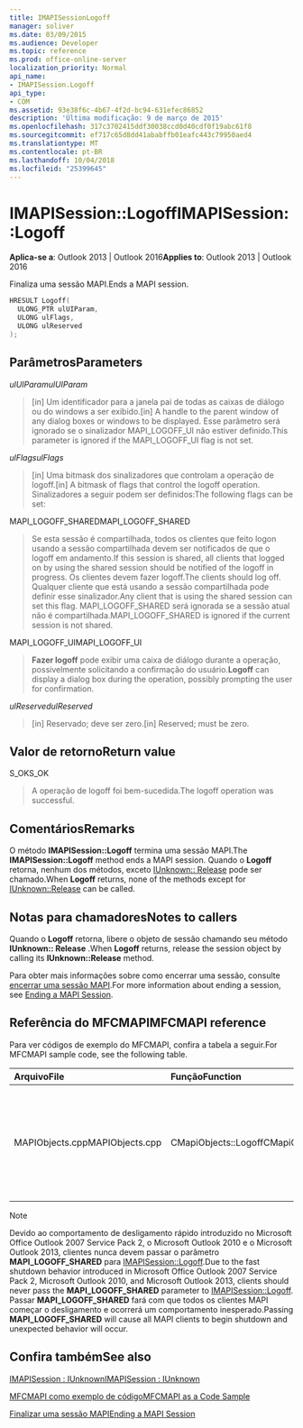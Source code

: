 ```yaml
---
title: IMAPISessionLogoff
manager: soliver
ms.date: 03/09/2015
ms.audience: Developer
ms.topic: reference
ms.prod: office-online-server
localization_priority: Normal
api_name:
- IMAPISession.Logoff
api_type:
- COM
ms.assetid: 93e38f6c-4b67-4f2d-bc94-631efec86852
description: 'Última modificação: 9 de março de 2015'
ms.openlocfilehash: 317c3702415ddf30038ccd0d40cdf0f19abc61f8
ms.sourcegitcommit: ef717c65d8dd41ababffb01eafc443c79950aed4
ms.translationtype: MT
ms.contentlocale: pt-BR
ms.lasthandoff: 10/04/2018
ms.locfileid: "25399645"
---
```

# <a name="imapisessionlogoff"></a><span data-ttu-id="9f756-103">IMAPISession::Logoff</span><span class="sxs-lookup"><span data-stu-id="9f756-103">IMAPISession::Logoff</span></span>

  
  
<span data-ttu-id="9f756-104">**Aplica-se a**: Outlook 2013 | Outlook 2016</span><span class="sxs-lookup"><span data-stu-id="9f756-104">**Applies to**: Outlook 2013 | Outlook 2016</span></span> 
  
<span data-ttu-id="9f756-105">Finaliza uma sessão MAPI.</span><span class="sxs-lookup"><span data-stu-id="9f756-105">Ends a MAPI session.</span></span>
  
```cpp
HRESULT Logoff(
  ULONG_PTR ulUIParam,
  ULONG ulFlags,
  ULONG ulReserved
);
```

## <a name="parameters"></a><span data-ttu-id="9f756-106">Parâmetros</span><span class="sxs-lookup"><span data-stu-id="9f756-106">Parameters</span></span>

 <span data-ttu-id="9f756-107">_ulUIParam_</span><span class="sxs-lookup"><span data-stu-id="9f756-107">_ulUIParam_</span></span>
  
> <span data-ttu-id="9f756-108">[in] Um identificador para a janela pai de todas as caixas de diálogo ou do windows a ser exibido.</span><span class="sxs-lookup"><span data-stu-id="9f756-108">[in] A handle to the parent window of any dialog boxes or windows to be displayed.</span></span> <span data-ttu-id="9f756-109">Esse parâmetro será ignorado se o sinalizador MAPI_LOGOFF_UI não estiver definido.</span><span class="sxs-lookup"><span data-stu-id="9f756-109">This parameter is ignored if the MAPI_LOGOFF_UI flag is not set.</span></span>
    
 <span data-ttu-id="9f756-110">_ulFlags_</span><span class="sxs-lookup"><span data-stu-id="9f756-110">_ulFlags_</span></span>
  
> <span data-ttu-id="9f756-111">[in] Uma bitmask dos sinalizadores que controlam a operação de logoff.</span><span class="sxs-lookup"><span data-stu-id="9f756-111">[in] A bitmask of flags that control the logoff operation.</span></span> <span data-ttu-id="9f756-112">Sinalizadores a seguir podem ser definidos:</span><span class="sxs-lookup"><span data-stu-id="9f756-112">The following flags can be set:</span></span>
    
<span data-ttu-id="9f756-113">MAPI_LOGOFF_SHARED</span><span class="sxs-lookup"><span data-stu-id="9f756-113">MAPI_LOGOFF_SHARED</span></span> 
  
> <span data-ttu-id="9f756-114">Se esta sessão é compartilhada, todos os clientes que feito logon usando a sessão compartilhada devem ser notificados de que o logoff em andamento.</span><span class="sxs-lookup"><span data-stu-id="9f756-114">If this session is shared, all clients that logged on by using the shared session should be notified of the logoff in progress.</span></span> <span data-ttu-id="9f756-115">Os clientes devem fazer logoff.</span><span class="sxs-lookup"><span data-stu-id="9f756-115">The clients should log off.</span></span> <span data-ttu-id="9f756-116">Qualquer cliente que está usando a sessão compartilhada pode definir esse sinalizador.</span><span class="sxs-lookup"><span data-stu-id="9f756-116">Any client that is using the shared session can set this flag.</span></span> <span data-ttu-id="9f756-117">MAPI_LOGOFF_SHARED será ignorada se a sessão atual não é compartilhada.</span><span class="sxs-lookup"><span data-stu-id="9f756-117">MAPI_LOGOFF_SHARED is ignored if the current session is not shared.</span></span>
    
<span data-ttu-id="9f756-118">MAPI_LOGOFF_UI</span><span class="sxs-lookup"><span data-stu-id="9f756-118">MAPI_LOGOFF_UI</span></span> 
  
> <span data-ttu-id="9f756-119">**Fazer logoff** pode exibir uma caixa de diálogo durante a operação, possivelmente solicitando a confirmação do usuário.</span><span class="sxs-lookup"><span data-stu-id="9f756-119">**Logoff** can display a dialog box during the operation, possibly prompting the user for confirmation.</span></span> 
    
 <span data-ttu-id="9f756-120">_ulReserved_</span><span class="sxs-lookup"><span data-stu-id="9f756-120">_ulReserved_</span></span>
  
> <span data-ttu-id="9f756-121">[in] Reservado; deve ser zero.</span><span class="sxs-lookup"><span data-stu-id="9f756-121">[in] Reserved; must be zero.</span></span>
    
## <a name="return-value"></a><span data-ttu-id="9f756-122">Valor de retorno</span><span class="sxs-lookup"><span data-stu-id="9f756-122">Return value</span></span>

<span data-ttu-id="9f756-123">S_OK</span><span class="sxs-lookup"><span data-stu-id="9f756-123">S_OK</span></span> 
  
> <span data-ttu-id="9f756-124">A operação de logoff foi bem-sucedida.</span><span class="sxs-lookup"><span data-stu-id="9f756-124">The logoff operation was successful.</span></span>
    
## <a name="remarks"></a><span data-ttu-id="9f756-125">Comentários</span><span class="sxs-lookup"><span data-stu-id="9f756-125">Remarks</span></span>

<span data-ttu-id="9f756-126">O método **IMAPISession::Logoff** termina uma sessão MAPI.</span><span class="sxs-lookup"><span data-stu-id="9f756-126">The **IMAPISession::Logoff** method ends a MAPI session.</span></span> <span data-ttu-id="9f756-127">Quando o **Logoff** retorna, nenhum dos métodos, exceto [IUnknown:: Release](https://msdn.microsoft.com/library/ms682317%28v=VS.85%29.aspx) pode ser chamado.</span><span class="sxs-lookup"><span data-stu-id="9f756-127">When **Logoff** returns, none of the methods except for [IUnknown::Release](https://msdn.microsoft.com/library/ms682317%28v=VS.85%29.aspx) can be called.</span></span> 
  
## <a name="notes-to-callers"></a><span data-ttu-id="9f756-128">Notas para chamadores</span><span class="sxs-lookup"><span data-stu-id="9f756-128">Notes to callers</span></span>

<span data-ttu-id="9f756-129">Quando o **Logoff** retorna, libere o objeto de sessão chamando seu método **IUnknown:: Release** .</span><span class="sxs-lookup"><span data-stu-id="9f756-129">When **Logoff** returns, release the session object by calling its **IUnknown::Release** method.</span></span> 
  
<span data-ttu-id="9f756-130">Para obter mais informações sobre como encerrar uma sessão, consulte [encerrar uma sessão MAPI](ending-a-mapi-session.md).</span><span class="sxs-lookup"><span data-stu-id="9f756-130">For more information about ending a session, see [Ending a MAPI Session](ending-a-mapi-session.md).</span></span>
  
## <a name="mfcmapi-reference"></a><span data-ttu-id="9f756-131">Referência do MFCMAPI</span><span class="sxs-lookup"><span data-stu-id="9f756-131">MFCMAPI reference</span></span>

<span data-ttu-id="9f756-132">Para ver códigos de exemplo do MFCMAPI, confira a tabela a seguir.</span><span class="sxs-lookup"><span data-stu-id="9f756-132">For MFCMAPI sample code, see the following table.</span></span>
  
|<span data-ttu-id="9f756-133">**Arquivo**</span><span class="sxs-lookup"><span data-stu-id="9f756-133">**File**</span></span>|<span data-ttu-id="9f756-134">**Função**</span><span class="sxs-lookup"><span data-stu-id="9f756-134">**Function**</span></span>|<span data-ttu-id="9f756-135">**Comentário**</span><span class="sxs-lookup"><span data-stu-id="9f756-135">**Comment**</span></span>|
|:-----|:-----|:-----|
|<span data-ttu-id="9f756-136">MAPIObjects.cpp</span><span class="sxs-lookup"><span data-stu-id="9f756-136">MAPIObjects.cpp</span></span>  <br/> |<span data-ttu-id="9f756-137">CMapiObjects::Logoff</span><span class="sxs-lookup"><span data-stu-id="9f756-137">CMapiObjects::Logoff</span></span>  <br/> |<span data-ttu-id="9f756-138">MFCMAPI usa o método **IMAPISession::Logoff** fazer logoff da sessão antes de liberá-la.</span><span class="sxs-lookup"><span data-stu-id="9f756-138">MFCMAPI uses the **IMAPISession::Logoff** method to log off from the session before releasing it.</span></span>  <br/> |
   
> [!NOTE]
> <span data-ttu-id="9f756-139">Devido ao comportamento de desligamento rápido introduzido no Microsoft Office Outlook 2007 Service Pack 2, o Microsoft Outlook 2010 e o Microsoft Outlook 2013, clientes nunca devem passar o parâmetro **MAPI_LOGOFF_SHARED** para [IMAPISession::Logoff](imapisession-logoff.md).</span><span class="sxs-lookup"><span data-stu-id="9f756-139">Due to the fast shutdown behavior introduced in Microsoft Office Outlook 2007 Service Pack 2, Microsoft Outlook 2010, and Microsoft Outlook 2013, clients should never pass the **MAPI_LOGOFF_SHARED** parameter to [IMAPISession::Logoff](imapisession-logoff.md).</span></span> <span data-ttu-id="9f756-140">Passar **MAPI_LOGOFF_SHARED** fará com que todos os clientes MAPI começar o desligamento e ocorrerá um comportamento inesperado.</span><span class="sxs-lookup"><span data-stu-id="9f756-140">Passing **MAPI_LOGOFF_SHARED** will cause all MAPI clients to begin shutdown and unexpected behavior will occur.</span></span> 
  
## <a name="see-also"></a><span data-ttu-id="9f756-141">Confira também</span><span class="sxs-lookup"><span data-stu-id="9f756-141">See also</span></span>



[<span data-ttu-id="9f756-142">IMAPISession : IUnknown</span><span class="sxs-lookup"><span data-stu-id="9f756-142">IMAPISession : IUnknown</span></span>](imapisessioniunknown.md)


[<span data-ttu-id="9f756-143">MFCMAPI como exemplo de código</span><span class="sxs-lookup"><span data-stu-id="9f756-143">MFCMAPI as a Code Sample</span></span>](mfcmapi-as-a-code-sample.md)
  
[<span data-ttu-id="9f756-144">Finalizar uma sessão MAPI</span><span class="sxs-lookup"><span data-stu-id="9f756-144">Ending a MAPI Session</span></span>](ending-a-mapi-session.md)

